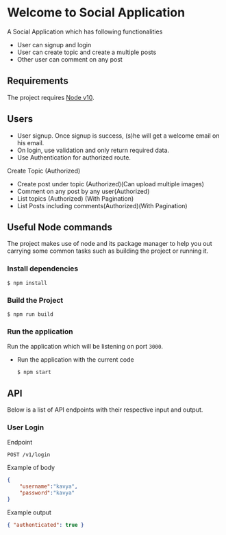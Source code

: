 # Welcome to Social Application

A Social Application which has following functionalities

- User can signup and login
- User can create topic and create a multiple posts
- Other user can comment on any post

## Requirements
The project requires [Node v10](https://nodejs.org/).
## Users

- User signup. Once signup is success, (s)he will get a welcome email on
his email.
- On login, use validation and only return required data.
- Use Authentication for authorized route.

Create Topic (Authorized)
- Create post under topic (Authorized)(Can upload multiple images)
- Comment on any post by any user(Authorized)
- List topics (Authorized) (With Pagination)
- List Posts including comments(Authorized)(With Pagination)

## Useful Node commands

The project makes use of node and its package manager to help you out carrying some common tasks such as building the project or running it.

### Install dependencies

```console
$ npm install
```

### Build the Project

  ```console
  $ npm run build
  ```

### Run the application

Run the application which will be listening on port `3000`. 

- Run the application with the current code

  ```console
  $ npm start
  ```
## API

Below is a list of API endpoints with their respective input and output. 

### User Login

Endpoint

```text
POST /v1/login
```

Example of body

```json
{
	"username":"kavya",
	"password":"kavya"
}
```

Example output

```json
{ "authenticated": true }
```

